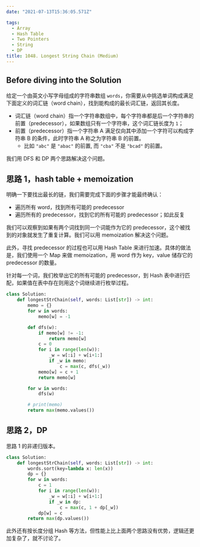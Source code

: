 ```yaml
---
date: "2021-07-13T15:36:05.571Z"

tags:
  - Array
  - Hash Table
  - Two Pointers
  - String
  - DP
title: 1048. Longest String Chain (Medium)
---
```


## Before diving into the Solution

给定一个由英文小写字母组成的字符串数组 `words`，你需要从中挑选单词构成满足下面定义的词汇链（word chain），找到能构成的最长词汇链，返回其长度。

- 词汇链（word chain）指一个字符串数组中，每个字符串都是后一个字符串的前置（predecessor），如果数组只有一个字符串，这个词汇链长度为 `1`；
- 前置（predecessor）指一个字符串 A 满足仅向其中添加一个字符可以构成字符串 B 的条件，此时字符串 A 称之为字符串 B 的前置。
  - 比如 `"abc"` 是 `"abac"` 的前置, 而 `"cba"` 不是 `"bcad"` 的前置。

我们用 DFS 和 DP 两个思路解决这个问题。

<!-- more -->

## 思路 1，hash table + memoization

明确一下要找出最长的链，我们需要完成下面的步骤才能最终确认：

- 遍历所有 word，找到所有可能的 predecessor
- 遍历所有的 predecessor，找到它的所有可能的 predecessor；如此反复

我们可以观察到如果有两个词找到同一个词能作为它的 predecessor，这个被找到的对象就发生了重复计算。我们可以用 memoization 解决这个问题。

此外，寻找 predecessor 的过程也可以用 Hash Table 来进行加速。具体的做法是，我们使用一个 Map 来做 memoization，用 word 作为 key，value 储存它的 predecessor 的数量。

针对每一个词，我们枚举出它的所有可能的 predecessor，到 Hash 表中进行匹配，如果值在表中存在则用这个词继续进行枚举过程。

```python
class Solution:
    def longestStrChain(self, words: List[str]) -> int:
        memo = {}
        for w in words:
            memo[w] = -1

        def dfs(w):
            if memo[w] != -1:
                return memo[w]
            c = 0
            for i in range(len(w)):
                _w = w[:i] + w[i+1:]
                if _w in memo:
                    c = max(c, dfs(_w))
            memo[w] = c + 1
            return memo[w]

        for w in words:
            dfs(w)

        # print(memo)
        return max(memo.values())
```

## 思路 2，DP

思路 1 的非递归版本。

```python
class Solution:
    def longestStrChain(self, words: List[str]) -> int:
        words.sort(key=lambda x: len(x))
        dp = {}
        for w in words:
            c = 1
            for i in range(len(w)):
                _w = w[:i] + w[i+1:]
                if _w in dp:
                    c = max(c, 1 + dp[_w])
            dp[w] = c
        return max(dp.values())
```

此外还有按长度分组 Hash 等方法，但性能上比上面两个思路没有优势，逻辑还更加复杂了，就不讨论了。
